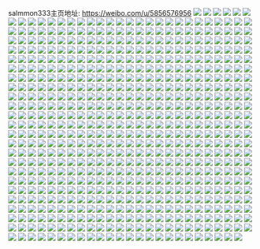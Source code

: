 salmmon333主页地址: https://weibo.com/u/5856576956 
![](https://wx4.sinaimg.cn/mw2000/006olBcEgy1h95szepqs7j330228z7wj.jpg) 
![](https://wx4.sinaimg.cn/mw2000/006olBcEgy1h8xzdel8lmj30wi1yc1kx.jpg) 
![](https://wx4.sinaimg.cn/mw2000/006olBcEgy1h8xzdbk8odj30wi1yce3k.jpg) 
![](https://wx4.sinaimg.cn/mw2000/006olBcEgy1h8izd02dunj32c03401ky.jpg) 
![](https://wx4.sinaimg.cn/mw2000/006olBcEgy1h7pzwzbqftj30wi0zcwhk.jpg) 
![](https://wx4.sinaimg.cn/mw2000/006olBcEgy1h7lgehd04aj30ik0ik42m.jpg) 
![](https://wx4.sinaimg.cn/mw2000/006olBcEgy1h7fo6inr4xj32c0340x6p.jpg) 
![](https://wx4.sinaimg.cn/mw2000/006olBcEgy1h77h0s0xz3j336c36cqv8.jpg) 
![](https://wx4.sinaimg.cn/mw2000/006olBcEgy1h6y9ctfwjjj30u0140gr0.jpg) 
![](https://wx4.sinaimg.cn/mw2000/006olBcEgy1h6y9eo8fqbj31400u07f5.jpg) 
![](https://wx4.sinaimg.cn/mw2000/006olBcEgy1h6rf86yrfmj311j0u049l.jpg) 
![](https://wx4.sinaimg.cn/mw2000/006olBcEgy1h6ptabzawfj30wi0tadge.jpg) 
![](https://wx4.sinaimg.cn/mw2000/006olBcEgy1h6p0e1zpgvj33402c07er.jpg) 
![](https://wx4.sinaimg.cn/mw2000/006olBcEgy1h6p0ecps73j33402c0kjn.jpg) 
![](https://wx4.sinaimg.cn/mw2000/006olBcEgy1h6p0enu70tj33402c01kz.jpg) 
![](https://wx4.sinaimg.cn/mw2000/006olBcEgy1h6p0e77o1kj33402c07wj.jpg) 
![](https://wx4.sinaimg.cn/mw2000/006olBcEgy1h6p0ehif3lj32841s4ajv.jpg) 
![](https://wx4.sinaimg.cn/mw2000/006olBcEgy1h61y86n29xj32c0340wr1.jpg) 
![](https://wx4.sinaimg.cn/mw2000/006olBcEgy1h536hege33j33402bv7wj.jpg) 
![](https://wx4.sinaimg.cn/mw2000/006olBcEgy1h536hhu8alj32c01r0hdu.jpg) 
![](https://wx4.sinaimg.cn/mw2000/006olBcEgy1h536gk31bzj33402c0qv6.jpg) 
![](https://wx4.sinaimg.cn/mw2000/006olBcEgy1h536gr6lt3j33402c07wj.jpg) 
![](https://wx4.sinaimg.cn/mw2000/006olBcEgy1h536guhae6j32c01r0hdt.jpg) 
![](https://wx4.sinaimg.cn/mw2000/006olBcEgy1h536gwrvfvj31mi17wkjl.jpg) 
![](https://wx4.sinaimg.cn/mw2000/006olBcEgy1h536h0wd8fj33402c0u0y.jpg) 
![](https://wx4.sinaimg.cn/mw2000/006olBcEgy1h536gmohs8j32c01r04qq.jpg) 
![](https://wx4.sinaimg.cn/mw2000/006olBcEgy1h536h9d52ej33402c0u0y.jpg) 
![](https://wx4.sinaimg.cn/mw2000/006olBcEgy1h50vx5bg83j306u062757.jpg) 
![](https://wx4.sinaimg.cn/mw2000/006olBcEgy1h50vx8b7erj30wi0zjdl8.jpg) 
![](https://wx4.sinaimg.cn/mw2000/006olBcEgy1h4p9qehzz8j323x1ky1kx.jpg) 
![](https://wx4.sinaimg.cn/mw2000/006olBcEgy1h4p9qvbb3fj32ui24ve82.jpg) 
![](https://wx4.sinaimg.cn/mw2000/006olBcEgy1h4p9qo185qj33402c0u0x.jpg) 
![](https://wx4.sinaimg.cn/mw2000/006olBcEgy1h4p9qkmc1bj30wi0ode28.jpg) 
![](https://wx4.sinaimg.cn/mw2000/006olBcEgy1h4p9qrrittj33402c01kz.jpg) 
![](https://wx4.sinaimg.cn/mw2000/006olBcEgy1h4p9qj4r8qj33402c07wj.jpg) 
![](https://wx4.sinaimg.cn/mw2000/006olBcEgy1h4p9q8tgtxj32p020rb2a.jpg) 
![](https://wx4.sinaimg.cn/mw2000/006olBcEgy1h4p9qcdh1mj32c01r0b2a.jpg) 
![](https://wx4.sinaimg.cn/mw2000/006olBcEgy1h4dlj1bsdej33402c0x6r.jpg) 
![](https://wx4.sinaimg.cn/mw2000/006olBcEgy1h4dlj3kot1j31yj1gwkjl.jpg) 
![](https://wx4.sinaimg.cn/mw2000/006olBcEgy1h4dlj5i5x2j33402c04qr.jpg) 
![](https://wx4.sinaimg.cn/mw2000/006olBcEgy1h4dljah4moj33402c07wj.jpg) 
![](https://wx4.sinaimg.cn/mw2000/006olBcEgy1h4dll0w4t4j33402c0kjp.jpg) 
![](https://wx4.sinaimg.cn/mw2000/006olBcEgy1h3y4kr6yuaj31900u0gxm.jpg) 
![](https://wx4.sinaimg.cn/mw2000/006olBcEgy1h3r5jf93u4j30ox0vvtaa.jpg) 
![](https://wx4.sinaimg.cn/mw2000/006olBcEgy1h37u0f4cxfj318z0u0wnd.jpg) 
![](https://wx4.sinaimg.cn/mw2000/006olBcEgy1h2xf8b2d46j334026lqv6.jpg) 
![](https://wx4.sinaimg.cn/mw2000/006olBcEgy1h2xf88qm69j32tp1vse82.jpg) 
![](https://wx4.sinaimg.cn/mw2000/006olBcEgy1h2xf8dmqbij321z1db1kx.jpg) 
![](https://wx4.sinaimg.cn/mw2000/006olBcEgy1h2x41rmiinj317e0u0q97.jpg) 
![](https://wx4.sinaimg.cn/mw2000/006olBcEgy1h2x41ukbyyj316s0u044h.jpg) 
![](https://wx4.sinaimg.cn/mw2000/006olBcEgy1h2x41t6u89j316q0u0agm.jpg) 
![](https://wx4.sinaimg.cn/mw2000/006olBcEgy1h2p2wi5m9oj30wi1egqja.jpg) 
![](https://wx4.sinaimg.cn/mw2000/006olBcEgy1h26h8ta866j30wi1y81jx.jpg) 
![](https://wx4.sinaimg.cn/mw2000/006olBcEgy1h1pr1vsme4j31400u07bo.jpg) 
![](https://wx4.sinaimg.cn/mw2000/006olBcEgy1h1pjfmglv6j30uq0u0gp0.jpg) 
![](https://wx4.sinaimg.cn/mw2000/006olBcEgy1h1jmtc640kj328q1sl4qq.jpg) 
![](https://wx4.sinaimg.cn/mw2000/006olBcEgy1h1jmtgm1x3j33402c07wj.jpg) 
![](https://wx4.sinaimg.cn/mw2000/006olBcEgy1h1jmtiv8n0j33402c01kz.jpg) 
![](https://wx4.sinaimg.cn/mw2000/006olBcEgy1h1jmtdn2f7j33402c0kjn.jpg) 
![](https://wx4.sinaimg.cn/mw2000/006olBcEgy1h1jmtevo6mj32y62997wj.jpg) 
![](https://wx4.sinaimg.cn/mw2000/006olBcEgy1h1jmtawugnj33402c04qs.jpg) 
![](https://wx4.sinaimg.cn/mw2000/006olBcEgy1h19lt4j1eqj33402c0x6q.jpg) 
![](https://wx4.sinaimg.cn/mw2000/006olBcEgy1h19ltcx5k1j32yp281hdv.jpg) 
![](https://wx4.sinaimg.cn/mw2000/006olBcEgy1h19lt5jmijj33402c0npe.jpg) 
![](https://wx4.sinaimg.cn/mw2000/006olBcEgy1h19lt3ldbkj33402c0kjm.jpg) 
![](https://wx4.sinaimg.cn/mw2000/006olBcEgy1h19lt77k37j33402c04qq.jpg) 
![](https://wx4.sinaimg.cn/mw2000/006olBcEgy1h19ltgneh4j33402c0hdv.jpg) 
![](https://wx4.sinaimg.cn/mw2000/006olBcEgy1h19lt8r4c0j3340340x6r.jpg) 
![](https://wx4.sinaimg.cn/mw2000/006olBcEgy1h19ltbgk5ej33402c0qv6.jpg) 
![](https://wx4.sinaimg.cn/mw2000/006olBcEgy1h19ltab2hij32c01r04qq.jpg) 
![](https://wx4.sinaimg.cn/mw2000/006olBcEgy1gzd2y39s1tj31400u0n78.jpg) 
![](https://wx4.sinaimg.cn/mw2000/006olBcEly1gz2hpb5zz3j30wi0pcaec.jpg) 
![](https://wx4.sinaimg.cn/mw2000/006olBcEly1gyx4py23afj30wi0w644y.jpg) 
![](https://wx4.sinaimg.cn/mw2000/006olBcEgy1gy6j48f0gyj31pd1d47wh.jpg) 
![](https://wx4.sinaimg.cn/mw2000/006olBcEgy1gy6j42a7z0j322o22o4qp.jpg) 
![](https://wx4.sinaimg.cn/mw2000/006olBcEgy1gy6j40ijx5j328m1si4qp.jpg) 
![](https://wx4.sinaimg.cn/mw2000/006olBcEgy1gy6j44upk9j322f1njkji.jpg) 
![](https://wx4.sinaimg.cn/mw2000/006olBcEgy1gy6j1qm7scj35yu3zb1l2.jpg) 
![](https://wx4.sinaimg.cn/mw2000/006olBcEgy1gy6j43gbstj334020p4qp.jpg) 
![](https://wx4.sinaimg.cn/mw2000/006olBcEgy1gy6j6waptgj322f2l1u0x.jpg) 
![](https://wx4.sinaimg.cn/mw2000/006olBcEgy1gy6j479u86j343c64wu10.jpg) 
![](https://wx4.sinaimg.cn/mw2000/006olBcEgy1gy6j1n53b7j343c64wqv8.jpg) 
![](https://wx4.sinaimg.cn/mw2000/006olBcEgy1gxzp6iyj2lj31k1141wus.jpg) 
![](https://wx4.sinaimg.cn/mw2000/006olBcEgy1gxxgmjgovqg30j60j6x6w.jpg) 
![](https://wx4.sinaimg.cn/mw2000/006olBcEgy1gx27bv7s2yj33402c0e82.jpg) 
![](https://wx4.sinaimg.cn/mw2000/006olBcEgy1gx27bzmc1kj32by1qy4qp.jpg) 
![](https://wx4.sinaimg.cn/mw2000/006olBcEgy1gx27bsytz1j33402c0x6q.jpg) 
![](https://wx4.sinaimg.cn/mw2000/006olBcEgy1gx27bxicu2j33402c0npd.jpg) 
![](https://wx4.sinaimg.cn/mw2000/006olBcEgy1gwuub7mzr5j32gb1xi4qp.jpg) 
![](https://wx4.sinaimg.cn/mw2000/006olBcEly1gwt10gbgxlj32c0340u0y.jpg) 
![](https://wx4.sinaimg.cn/mw2000/006olBcEly1gwt13j35wdj31ga1ga4qp.jpg) 
![](https://wx4.sinaimg.cn/mw2000/006olBcEly1gwt1199jbnj32c0340npf.jpg) 
![](https://wx4.sinaimg.cn/mw2000/006olBcEly1gwt10jwbsrj33402c0e84.jpg) 
![](https://wx4.sinaimg.cn/mw2000/006olBcEly1gwt10i1xk4j33402c0qv7.jpg) 
![](https://wx4.sinaimg.cn/mw2000/006olBcEly1gwt11nr30nj33402c0kjm.jpg) 
![](https://wx4.sinaimg.cn/mw2000/006olBcEly1gwkjln42d3j32by1qyu0x.jpg) 
![](https://wx4.sinaimg.cn/mw2000/006olBcEly1gwkjm35fzxg306o06onet.jpg) 
![](https://wx4.sinaimg.cn/mw2000/006olBcEly1gwkjlt6t8cj32by1qyx6p.jpg) 
![](https://wx4.sinaimg.cn/mw2000/006olBcEly1gwkjlvb4wyj32by1qyb29.jpg) 
![](https://wx4.sinaimg.cn/mw2000/006olBcEly1gwkjlpjskaj32by1qynpd.jpg) 
![](https://wx4.sinaimg.cn/mw2000/006olBcEly1gwkjlzmgjdj33402c04qq.jpg) 
![](https://wx4.sinaimg.cn/mw2000/006olBcEly1gwfjrsq4mdj31vd2odqv5.jpg) 
![](https://wx4.sinaimg.cn/mw2000/006olBcEly1gwe0pg810wj313u0tuwy4.jpg) 
![](https://wx4.sinaimg.cn/mw2000/006olBcEly1gwe0wya08hj313u0tu7px.jpg) 
![](https://wx4.sinaimg.cn/mw2000/006olBcEly1gwe0wudcjej313u0tu7f6.jpg) 
![](https://wx4.sinaimg.cn/mw2000/006olBcEly1gwe11l34fbj313s0tukcy.jpg) 
![](https://wx4.sinaimg.cn/mw2000/006olBcEly1gwe11m8emnj30tu0tu13x.jpg) 
![](https://wx4.sinaimg.cn/mw2000/006olBcEly1gwe10pf502j31400u07be.jpg) 
![](https://wx4.sinaimg.cn/mw2000/006olBcEly1gwe12wldh3j313u0tuan9.jpg) 
![](https://wx4.sinaimg.cn/mw2000/006olBcEly1gwcp3exkpaj32c0340npd.jpg) 
![](https://wx4.sinaimg.cn/mw2000/006olBcEly1gw993xul20j33402c0u0x.jpg) 
![](https://wx4.sinaimg.cn/mw2000/006olBcEly1gw7q9lcudwj32c0340x6q.jpg) 
![](https://wx4.sinaimg.cn/mw2000/006olBcEly1gvzn60ewyyj33402c04qq.jpg) 
![](https://wx4.sinaimg.cn/mw2000/006olBcEly1gvzn62lktjj33402c0x6q.jpg) 
![](https://wx4.sinaimg.cn/mw2000/006olBcEly1gvxt8gho05j33402c0u0x.jpg) 
![](https://wx4.sinaimg.cn/mw2000/006olBcEly1gvxt8jk76bj33402c0u0y.jpg) 
![](https://wx4.sinaimg.cn/mw2000/006olBcEly1gvxt8lwn5mj32c03407wh.jpg) 
![](https://wx4.sinaimg.cn/mw2000/006olBcEly1gvxt9jwrryj33402c0npe.jpg) 
![](https://wx4.sinaimg.cn/mw2000/006olBcEly1gvxt8effs8j33402c01ky.jpg) 
![](https://wx4.sinaimg.cn/mw2000/006olBcEly1gvxt9h46v9j33402c0e83.jpg) 
![](https://wx4.sinaimg.cn/mw2000/006olBcEly1gvwlg2d754j33402c0x6q.jpg) 
![](https://wx4.sinaimg.cn/mw2000/006olBcEly1gvwljc82f9j33402c0qv6.jpg) 
![](https://wx4.sinaimg.cn/mw2000/006olBcEly1gvwlkrjgvej32mf24kb2a.jpg) 
![](https://wx4.sinaimg.cn/mw2000/006olBcEly1gvwljpvl75j33402c0u0z.jpg) 
![](https://wx4.sinaimg.cn/mw2000/006olBcEly1gvsldnvr6sj33402c0qv6.jpg) 
![](https://wx4.sinaimg.cn/mw2000/006olBcEly1gvpjwzevktj63402c0u0y02.jpg) 
![](https://wx4.sinaimg.cn/mw2000/006olBcEly1gvpjvzmporj63402c0x6p02.jpg) 
![](https://wx4.sinaimg.cn/mw2000/006olBcEly1gvpjww99krj63402c01ky02.jpg) 
![](https://wx4.sinaimg.cn/mw2000/006olBcEly1gvpjw3alvoj63402c04qr02.jpg) 
![](https://wx4.sinaimg.cn/mw2000/006olBcEly1gvpjw6fd9zj623m1kp4qp02.jpg) 
![](https://wx4.sinaimg.cn/mw2000/006olBcEly1gvpjw4vstzj62c02v34qp02.jpg) 
![](https://wx4.sinaimg.cn/mw2000/006olBcEgy1gvnq12xtq5j61xz1ghb0o02.jpg) 
![](https://wx4.sinaimg.cn/mw2000/006olBcEgy1gvahzsszygj63402c0qv602.jpg) 
![](https://wx4.sinaimg.cn/mw2000/006olBcEgy1gvahzqm8f6j63402c0qv602.jpg) 
![](https://wx4.sinaimg.cn/mw2000/006olBcEgy1gv5uibge6oj63402c0kjl02.jpg) 
![](https://wx4.sinaimg.cn/mw2000/006olBcEgy1gv5uiafyyej61rd1bjwry02.jpg) 
![](https://wx4.sinaimg.cn/mw2000/006olBcEgy1gv5ukiz1wij62c02c0npd02.jpg) 
![](https://wx4.sinaimg.cn/mw2000/006olBcEgy1gv5uicmpjtj62by1qy7wh02.jpg) 
![](https://wx4.sinaimg.cn/mw2000/006olBcEgy1gv59bzcej1j63402c0hdu02.jpg) 
![](https://wx4.sinaimg.cn/mw2000/006olBcEgy1gv59c12fj7j63402c0kjl02.jpg) 
![](https://wx4.sinaimg.cn/mw2000/006olBcEgy1gv59c2sxm2j63402c0b2a02.jpg) 
![](https://wx4.sinaimg.cn/mw2000/006olBcEgy1gv59bxjnyoj63402c01kz02.jpg) 
![](https://wx4.sinaimg.cn/mw2000/006olBcEgy1gv4a59ixvmj62bu1qvhdt02.jpg) 
![](https://wx4.sinaimg.cn/mw2000/006olBcEgy1gv4a5apwi1j62c02c0e3002.jpg) 
![](https://wx4.sinaimg.cn/mw2000/006olBcEgy1gv4a585tdsj63402c0qv502.jpg) 
![](https://wx4.sinaimg.cn/mw2000/006olBcEgy1gv3bw3ov9fj627c1niu0y02.jpg) 
![](https://wx4.sinaimg.cn/mw2000/006olBcEgy1gv3bwakrf5j62by1qyqv702.jpg) 
![](https://wx4.sinaimg.cn/mw2000/006olBcEgy1gv08n1sph9j629c1p0hdt02.jpg) 
![](https://wx4.sinaimg.cn/mw2000/006olBcEgy1gun0c7zp9yj61l327yqv602.jpg) 
![](https://wx4.sinaimg.cn/mw2000/006olBcEgy1gun0ckkj5ej62c02c0e8302.jpg) 
![](https://wx4.sinaimg.cn/mw2000/006olBcEgy1gun0cspxsfj62302x0hdt02.jpg) 
![](https://wx4.sinaimg.cn/mw2000/006olBcEgy1gun0hennmoj61xf1cku0x02.jpg) 
![](https://wx4.sinaimg.cn/mw2000/006olBcEgy1gum40ahzgaj63402c0qv602.jpg) 
![](https://wx4.sinaimg.cn/mw2000/006olBcEgy1guk4kvssv9j62c02c0e8102.jpg) 
![](https://wx4.sinaimg.cn/mw2000/006olBcEgy1guc0kfwno4j63402c01l002.jpg) 
![](https://wx4.sinaimg.cn/mw2000/006olBcEgy1guc0ki7sb0j63402c0qv602.jpg) 
![](https://wx4.sinaimg.cn/mw2000/006olBcEgy1gu5mh5w0p7j33402c0u0y.jpg) 
![](https://wx4.sinaimg.cn/mw2000/006olBcEgy1gu4t0hyoduj32by1qy1ky.jpg) 
![](https://wx4.sinaimg.cn/mw2000/006olBcEgy1gu4t0qswfsj32by1qy7wh.jpg) 
![](https://wx4.sinaimg.cn/mw2000/006olBcEgy1gu4t0s104oj319b0xzdmk.jpg) 
![](https://wx4.sinaimg.cn/mw2000/006olBcEgy1gtxu5ocoqsj33402c0b2b.jpg) 
![](https://wx4.sinaimg.cn/mw2000/006olBcEly1gtjlj89088j32c02c0e81.jpg) 
![](https://wx4.sinaimg.cn/mw2000/006olBcEly1gtjljftv1ij32c02c0npe.jpg) 
![](https://wx4.sinaimg.cn/mw2000/006olBcEly1gtjljbnpq8j32by2by4qr.jpg) 
![](https://wx4.sinaimg.cn/mw2000/006olBcEly1gt7fnqgq9mj31e31e34hv.jpg) 
![](https://wx4.sinaimg.cn/mw2000/006olBcEly1gt4silz1alj31rw1bxkjl.jpg) 
![](https://wx4.sinaimg.cn/mw2000/006olBcEly1gt4sihj1c8j33402c0u0y.jpg) 
![](https://wx4.sinaimg.cn/mw2000/006olBcEly1gt4sijxcj8j33402c0hdu.jpg) 
![](https://wx4.sinaimg.cn/mw2000/006olBcEly1gt4sir3t9oj33402c07wl.jpg) 
![](https://wx4.sinaimg.cn/mw2000/006olBcEly1gt4sj34ptxj33402c0e84.jpg) 
![](https://wx4.sinaimg.cn/mw2000/006olBcEly1gt4sixotiyj33402c0u10.jpg) 
![](https://wx4.sinaimg.cn/mw2000/006olBcEly1gt4sjfbjwbj33402c0npg.jpg) 
![](https://wx4.sinaimg.cn/mw2000/006olBcEly1gt4sji93krj33402c0qv6.jpg) 
![](https://wx4.sinaimg.cn/mw2000/006olBcEly1gsth9aki0wj32sw23ou0x.jpg) 
![](https://wx4.sinaimg.cn/mw2000/006olBcEgy1gsd13ot956j33402c0qv7.jpg) 
![](https://wx4.sinaimg.cn/mw2000/006olBcEgy1gsd13cqem9j33402c0npf.jpg) 
![](https://wx4.sinaimg.cn/mw2000/006olBcEgy1gsd138ayi7j33402c0qv7.jpg) 
![](https://wx4.sinaimg.cn/mw2000/006olBcEgy1gsd12l04dkj33402c0qv6.jpg) 
![](https://wx4.sinaimg.cn/mw2000/006olBcEgy1gsd13fvebpj33402c0b29.jpg) 
![](https://wx4.sinaimg.cn/mw2000/006olBcEgy1gsd12ybejmj63402c0e8302.jpg) 
![](https://wx4.sinaimg.cn/mw2000/006olBcEgy1gsd127n8r1j33402ed1l1.jpg) 
![](https://wx4.sinaimg.cn/mw2000/006olBcEgy1gsd13jz3r6j33402c0b2a.jpg) 
![](https://wx4.sinaimg.cn/mw2000/006olBcEgy1gsd12d2hmtj328q1ojx6p.jpg) 
![](https://wx4.sinaimg.cn/mw2000/006olBcEly1gs2wpnf32vj33402c0x6p.jpg) 
![](https://wx4.sinaimg.cn/mw2000/006olBcEly1grvxs3mzuaj32c02c0b2a.jpg) 
![](https://wx4.sinaimg.cn/mw2000/006olBcEly1grvxs23y35j33402c0n66.jpg) 
![](https://wx4.sinaimg.cn/mw2000/006olBcEly1grvxs4w9q3j33402c01kz.jpg) 
![](https://wx4.sinaimg.cn/mw2000/006olBcEly1grvxs8x68fj33402c0e0d.jpg) 
![](https://wx4.sinaimg.cn/mw2000/006olBcEly1grvxs0gtg9j33402c0kjl.jpg) 
![](https://wx4.sinaimg.cn/mw2000/006olBcEly1grvxs7lakoj32p420t7wh.jpg) 
![](https://wx4.sinaimg.cn/mw2000/006olBcEly1grqqvis0ihj32c02c01kx.jpg) 
![](https://wx4.sinaimg.cn/mw2000/006olBcEly1grqqvk9ym0j32c02c00xz.jpg) 
![](https://wx4.sinaimg.cn/mw2000/006olBcEly1grp5ki7u17j31xi1xidye.jpg) 
![](https://wx4.sinaimg.cn/mw2000/006olBcEly1grp5ldt8xuj30wh0whwhx.jpg) 
![](https://wx4.sinaimg.cn/mw2000/006olBcEly1grnzpw02llj32c0340u0y.jpg) 
![](https://wx4.sinaimg.cn/mw2000/006olBcEly1grkzjuhqd7j33402c07ra.jpg) 
![](https://wx4.sinaimg.cn/mw2000/006olBcEly1grdka7la3nj33402c0x6p.jpg) 
![](https://wx4.sinaimg.cn/mw2000/006olBcEly1gr9y76o03oj33402c0e81.jpg) 
![](https://wx4.sinaimg.cn/mw2000/006olBcEly1gr9y78ajsxj31vp1er47y.jpg) 
![](https://wx4.sinaimg.cn/mw2000/006olBcEly1gr9y73l233j33402c07wi.jpg) 
![](https://wx4.sinaimg.cn/mw2000/006olBcEly1gr9yakv7y7j33402c07nn.jpg) 
![](https://wx4.sinaimg.cn/mw2000/006olBcEly1gr9ydv4v80j33402c07k2.jpg) 
![](https://wx4.sinaimg.cn/mw2000/006olBcEly1gr9y7g6wq9j33402c01kx.jpg) 
![](https://wx4.sinaimg.cn/mw2000/006olBcEly1gr9yf6brt8j32c01o0hdt.jpg) 
![](https://wx4.sinaimg.cn/mw2000/006olBcEly1gr9yf8rbntj32c61o4njx.jpg) 
![](https://wx4.sinaimg.cn/mw2000/006olBcEly1gr9yf3hzh2j33402c01kx.jpg) 
![](https://wx4.sinaimg.cn/mw2000/006olBcEly1gr6kv06lgej33402c0e81.jpg) 
![](https://wx4.sinaimg.cn/mw2000/006olBcEly1gr6kuovn9ij33402c0u0x.jpg) 
![](https://wx4.sinaimg.cn/mw2000/006olBcEly1gr6kuxr36mj33402c0b29.jpg) 
![](https://wx4.sinaimg.cn/mw2000/006olBcEly1gr6kv2hjmkj33402c0qv5.jpg) 
![](https://wx4.sinaimg.cn/mw2000/006olBcEly1gr6kuruvclj33402c0hdt.jpg) 
![](https://wx4.sinaimg.cn/mw2000/006olBcEly1gr6kxbwd99j33402c0b29.jpg) 
![](https://wx4.sinaimg.cn/mw2000/006olBcEly1gr2ltcebb2j32c0340x6p.jpg) 
![](https://wx4.sinaimg.cn/mw2000/006olBcEly1gr2lterxc1j32c0340hdt.jpg) 
![](https://wx4.sinaimg.cn/mw2000/006olBcEly1gqyhf9ws52j33402c0e83.jpg) 
![](https://wx4.sinaimg.cn/mw2000/006olBcEly1gqyhfj8eg2j33402c0e81.jpg) 
![](https://wx4.sinaimg.cn/mw2000/006olBcEly1gqyhf4uheyj33402c0e82.jpg) 
![](https://wx4.sinaimg.cn/mw2000/006olBcEly1gqyhez908wj33402c0hdt.jpg) 
![](https://wx4.sinaimg.cn/mw2000/006olBcEly1gqyhf1ag4uj33402c0u0y.jpg) 
![](https://wx4.sinaimg.cn/mw2000/006olBcEly1gqyhfctizdj33402c01kx.jpg) 
![](https://wx4.sinaimg.cn/mw2000/006olBcEly1gqyhferxraj33402c04qq.jpg) 
![](https://wx4.sinaimg.cn/mw2000/006olBcEly1gqyhgtvnv6j33402c0kjl.jpg) 
![](https://wx4.sinaimg.cn/mw2000/006olBcEly1gqyhinj8c2j33402c0kjl.jpg) 
![](https://wx4.sinaimg.cn/mw2000/006olBcEly1gqvqqi7mfhj33402c0e81.jpg) 
![](https://wx4.sinaimg.cn/mw2000/006olBcEly1gqqfqty6z3j31zw1zwtqv.jpg) 
![](https://wx4.sinaimg.cn/mw2000/006olBcEgy1gqpe33iku2j30u0190qu4.jpg) 
![](https://wx4.sinaimg.cn/mw2000/006olBcEgy1gqpe0jihvvj32tc480x6v.jpg) 
![](https://wx4.sinaimg.cn/mw2000/006olBcEgy1gqondszwssj33402d0b2a.jpg) 
![](https://wx4.sinaimg.cn/mw2000/006olBcEgy1gqongx8mttj33402c04qq.jpg) 
![](https://wx4.sinaimg.cn/mw2000/006olBcEgy1gqonk9265wj32y927o4hx.jpg) 
![](https://wx4.sinaimg.cn/mw2000/006olBcEgy1gqonn5v5v6j33402c0kjm.jpg) 
![](https://wx4.sinaimg.cn/mw2000/006olBcEgy1gqondlftncj31gn143e6z.jpg) 
![](https://wx4.sinaimg.cn/mw2000/006olBcEgy1gqonvs4oxnj32c02c0dqc.jpg) 
![](https://wx4.sinaimg.cn/mw2000/006olBcEgy1gqone2ftw6j32832ys4qp.jpg) 
![](https://wx4.sinaimg.cn/mw2000/006olBcEgy1gqongrxdtyj33402c04qq.jpg) 
![](https://wx4.sinaimg.cn/mw2000/006olBcEgy1gqonxz025bj33402c0x6p.jpg) 
![](https://wx4.sinaimg.cn/mw2000/006olBcEgy1gqn44r0kpuj32c035skjo.jpg) 
![](https://wx4.sinaimg.cn/mw2000/006olBcEgy1gqn454iofpj33402c04qp.jpg) 
![](https://wx4.sinaimg.cn/mw2000/006olBcEgy1gqn45ldecpj33402c0u0y.jpg) 
![](https://wx4.sinaimg.cn/mw2000/006olBcEgy1gqn45qaq6nj33402c07wh.jpg) 
![](https://wx4.sinaimg.cn/mw2000/006olBcEgy1gqn44w0qktj31sh2dy1dl.jpg) 
![](https://wx4.sinaimg.cn/mw2000/006olBcEgy1gqn44tecs4j326j26j4qa.jpg) 
![](https://wx4.sinaimg.cn/mw2000/006olBcEgy1gqn44bz2yvj32c0340npe.jpg) 
![](https://wx4.sinaimg.cn/mw2000/006olBcEgy1gqn45u4owuj33402c0kjl.jpg) 
![](https://wx4.sinaimg.cn/mw2000/006olBcEgy1gqn4971mhlj33402c01kz.jpg) 
![](https://wx4.sinaimg.cn/mw2000/006olBcEgy1gqlvfao4g0j325z2vze5u.jpg) 
![](https://wx4.sinaimg.cn/mw2000/006olBcEgy1gqlvmmo0pdj31or292e5y.jpg) 
![](https://wx4.sinaimg.cn/mw2000/006olBcEgy1gqlveyy8tdj322f2r9u0y.jpg) 
![](https://wx4.sinaimg.cn/mw2000/006olBcEgy1gqlvmo0fk3j31hv23f7fx.jpg) 
![](https://wx4.sinaimg.cn/mw2000/006olBcEgy1gqlvf90jw8j32c034ghdz.jpg) 
![](https://wx4.sinaimg.cn/mw2000/006olBcEgy1gqlvocu5xxj31o02c0q80.jpg) 
![](https://wx4.sinaimg.cn/mw2000/006olBcEgy1gqlvmh6sopj31pg29xb29.jpg) 
![](https://wx4.sinaimg.cn/mw2000/006olBcEgy1gqlvmku2mrj32c0340hdu.jpg) 
![](https://wx4.sinaimg.cn/mw2000/006olBcEgy1gqlvf1uh0mj312e1hj4oi.jpg) 
![](https://wx4.sinaimg.cn/mw2000/006olBcEly1gqk5rtjd0qj33402c0x6p.jpg) 
![](https://wx4.sinaimg.cn/mw2000/006olBcEly1gqk5rx8q77j32by1qz7wh.jpg) 
![](https://wx4.sinaimg.cn/mw2000/006olBcEly1gqhnbafrv3j33402c07wh.jpg) 
![](https://wx4.sinaimg.cn/mw2000/006olBcEly1gqhnbcfue8j33402c0kjl.jpg) 
![](https://wx4.sinaimg.cn/mw2000/006olBcEly1gqfw50athyj32vl25p1kx.jpg) 
![](https://wx4.sinaimg.cn/mw2000/006olBcEly1gqfw4vuy4wj32c034049o.jpg) 
![](https://wx4.sinaimg.cn/mw2000/006olBcEly1gqfw53h5coj33402c0kjm.jpg) 
![](https://wx4.sinaimg.cn/mw2000/006olBcEly1gqfw4y8zo5j33402c0b29.jpg) 
![](https://wx4.sinaimg.cn/mw2000/006olBcEly1gqfw55vsnhj33402c0kjl.jpg) 
![](https://wx4.sinaimg.cn/mw2000/006olBcEly1gqd7wd92p0j33402c01kz.jpg) 
![](https://wx4.sinaimg.cn/mw2000/006olBcEly1gqd7wg0qwcj32p320th58.jpg) 
![](https://wx4.sinaimg.cn/mw2000/006olBcEly1gqd7wht6ysj33402c07wh.jpg) 
![](https://wx4.sinaimg.cn/mw2000/006olBcEly1gqd7wjl5wuj33402c0qhi.jpg) 
![](https://wx4.sinaimg.cn/mw2000/006olBcEly1gqd7wn7xk2j33402c0kjn.jpg) 
![](https://wx4.sinaimg.cn/mw2000/006olBcEly1gqd7wpqfb0j32ck1rfgr4.jpg) 
![](https://wx4.sinaimg.cn/mw2000/006olBcEly1gq8jhyaz6fj30wi10qarf.jpg) 
![](https://wx4.sinaimg.cn/mw2000/006olBcEly1gq79h0296hj33402c0h3p.jpg) 
![](https://wx4.sinaimg.cn/mw2000/006olBcEly1gq79gyo1anj33402c0x5v.jpg) 
![](https://wx4.sinaimg.cn/mw2000/006olBcEly1gq6pf5ksa5j30wi0l0kb9.jpg) 
![](https://wx4.sinaimg.cn/mw2000/006olBcEly1gq6pf90wkrj30wi0r67wh.jpg) 
![](https://wx4.sinaimg.cn/mw2000/006olBcEly1gq6pf6vslqj30wi0mw4bs.jpg) 
![](https://wx4.sinaimg.cn/mw2000/006olBcEly1gq6pf66q63j30wi0rv1kx.jpg) 
![](https://wx4.sinaimg.cn/mw2000/006olBcEly1gq6pf6hkfyj30wi0k7k7c.jpg) 
![](https://wx4.sinaimg.cn/mw2000/006olBcEly1gq6pf8gumwj30wi0kyqkf.jpg) 
![](https://wx4.sinaimg.cn/mw2000/006olBcEly1gq6pf7lfsjj30wi0ovdxw.jpg) 
![](https://wx4.sinaimg.cn/mw2000/006olBcEly1gq6pf807ehj30t30j6dws.jpg) 
![](https://wx4.sinaimg.cn/mw2000/006olBcEly1gq6pf9ewa7j30wi0kedw5.jpg) 
![](https://wx4.sinaimg.cn/mw2000/006olBcEly1gq5fogtewbj33402c0b29.jpg) 
![](https://wx4.sinaimg.cn/mw2000/006olBcEly1gq5foizmpzj33402c0e82.jpg) 
![](https://wx4.sinaimg.cn/mw2000/006olBcEly1gq5fwagip8j33402c0npd.jpg) 
![](https://wx4.sinaimg.cn/mw2000/006olBcEly1gq5fopcg38j33402c0e81.jpg) 
![](https://wx4.sinaimg.cn/mw2000/006olBcEly1gq5foveabpj33402c0npe.jpg) 
![](https://wx4.sinaimg.cn/mw2000/006olBcEly1gq5g0k9fcyj33402c0e81.jpg) 
![](https://wx4.sinaimg.cn/mw2000/006olBcEly1gq2sxbz8lfj33402c0qv5.jpg) 
![](https://wx4.sinaimg.cn/mw2000/006olBcEly1gq1wtwzcexj33402c07wh.jpg) 
![](https://wx4.sinaimg.cn/mw2000/006olBcEly1gpzk0qi6ulj33402c01kz.jpg) 
![](https://wx4.sinaimg.cn/mw2000/006olBcEly1gpy0pwn39qj33402c0e81.jpg) 
![](https://wx4.sinaimg.cn/mw2000/006olBcEly1gpx41jxvowj32dh1sz1ky.jpg) 
![](https://wx4.sinaimg.cn/mw2000/006olBcEly1gpp9zs2je3j33402c0e81.jpg) 
![](https://wx4.sinaimg.cn/mw2000/006olBcEly1gpp9zyvpg2j33402c07wi.jpg) 
![](https://wx4.sinaimg.cn/mw2000/006olBcEly1gpp9zlmmq7j33402c0twi.jpg) 
![](https://wx4.sinaimg.cn/mw2000/006olBcEly1gpp9zn9pddj33402c0wtj.jpg) 
![](https://wx4.sinaimg.cn/mw2000/006olBcEly1gpnvvyl8mqj30ol0vfag6.jpg) 
![](https://wx4.sinaimg.cn/mw2000/006olBcEly1gpnvvys2l0j30wi0xg43z.jpg) 
![](https://wx4.sinaimg.cn/mw2000/006olBcEly1gpnvvy9nvrj30wi12mn83.jpg) 
![](https://wx4.sinaimg.cn/mw2000/006olBcEly1gpnvvzps9cj30wi18x4cc.jpg) 
![](https://wx4.sinaimg.cn/mw2000/006olBcEly1gpji2smnhuj33402c07wj.jpg) 
![](https://wx4.sinaimg.cn/mw2000/006olBcEly1gpji2pvjauj33402c0b29.jpg) 
![](https://wx4.sinaimg.cn/mw2000/006olBcEly1gpji2ttfmoj33402c04qp.jpg) 
![](https://wx4.sinaimg.cn/mw2000/006olBcEly1gpji3uqd39j33402c0npd.jpg) 
![](https://wx4.sinaimg.cn/mw2000/006olBcEly1gpji3sdxnrj33402c0u0x.jpg) 
![](https://wx4.sinaimg.cn/mw2000/006olBcEly1gpji2vi9hcj33402c0e81.jpg) 
![](https://wx4.sinaimg.cn/mw2000/006olBcEly1gpfhysecraj33402c01kx.jpg) 
![](https://wx4.sinaimg.cn/mw2000/006olBcEly1gpdf77tndij30rs2bc4qp.jpg) 
![](https://wx4.sinaimg.cn/mw2000/006olBcEly1gpdf78xzzlj30rs2bcayg.jpg) 
![](https://wx4.sinaimg.cn/mw2000/006olBcEly1gpdf7asd5jj30rs2bc4qp.jpg) 
![](https://wx4.sinaimg.cn/mw2000/006olBcEly1gp97uuxpvdj31o01o0u0x.jpg) 
![](https://wx4.sinaimg.cn/mw2000/006olBcEly1gp97urlzj1j32c02c0hdu.jpg) 
![](https://wx4.sinaimg.cn/mw2000/006olBcEly1gp97utg0toj31o01o0x6p.jpg) 
![](https://wx4.sinaimg.cn/mw2000/006olBcEly1gp97zac401j33402c0u0z.jpg) 
![](https://wx4.sinaimg.cn/mw2000/006olBcEly1gp97zcgytcj33402c0qv7.jpg) 
![](https://wx4.sinaimg.cn/mw2000/006olBcEly1gp9868cu9dj33402c0qv7.jpg) 
![](https://wx4.sinaimg.cn/mw2000/006olBcEly1gp8me7208gj33402c0kjl.jpg) 
![](https://wx4.sinaimg.cn/mw2000/006olBcEly1gp8mbdy4xfj33402c01ky.jpg) 
![](https://wx4.sinaimg.cn/mw2000/006olBcEly1gp84o70jnvj326c2whnpd.jpg) 
![](https://wx4.sinaimg.cn/mw2000/006olBcEly1gp84r744x7j32c0340ngh.jpg) 
![](https://wx4.sinaimg.cn/mw2000/006olBcEly1gp84o1c48sj33402c0qpq.jpg) 
![](https://wx4.sinaimg.cn/mw2000/006olBcEly1gp84o9fph9j33402c0h4w.jpg) 
![](https://wx4.sinaimg.cn/mw2000/006olBcEly1gp51hgwc72j33402c0hdt.jpg) 
![](https://wx4.sinaimg.cn/mw2000/006olBcEly1gp4gn5n7i1j33402c0b29.jpg) 
![](https://wx4.sinaimg.cn/mw2000/006olBcEly1gp4gna8chnj33402c04qq.jpg) 
![](https://wx4.sinaimg.cn/mw2000/006olBcEly1gp4gncgni4j33402c04qq.jpg) 
![](https://wx4.sinaimg.cn/mw2000/006olBcEly1gp4gnenaizj33402c0hdt.jpg) 
![](https://wx4.sinaimg.cn/mw2000/006olBcEly1gp3kx8b9g7j33402c0amw.jpg) 
![](https://wx4.sinaimg.cn/mw2000/006olBcEly1gp3kx4brx9j32c0340u0x.jpg) 
![](https://wx4.sinaimg.cn/mw2000/006olBcEly1gp3kxb1plgj31qj1aw0xn.jpg) 
![](https://wx4.sinaimg.cn/mw2000/006olBcEly1gp3l0y2ac5j30ri10omyo.jpg) 
![](https://wx4.sinaimg.cn/mw2000/006olBcEly1gp3kxa1u1aj325h1m4txv.jpg) 
![](https://wx4.sinaimg.cn/mw2000/006olBcEly1gp3kx7dhq6j32c03407wi.jpg) 
![](https://wx4.sinaimg.cn/mw2000/006olBcEly1gozpgl1o0ij33402c0kjl.jpg) 
![](https://wx4.sinaimg.cn/mw2000/006olBcEly1gozpghsjrrj32c02c0ths.jpg) 
![](https://wx4.sinaimg.cn/mw2000/006olBcEly1gozpgw0bw5j33402c0x5p.jpg) 
![](https://wx4.sinaimg.cn/mw2000/006olBcEly1gozpgj7gjij31u91u9wzl.jpg) 
![](https://wx4.sinaimg.cn/mw2000/006olBcEly1goxa2xw2hhj33402c0npf.jpg) 
![](https://wx4.sinaimg.cn/mw2000/006olBcEly1goxa2zqkmgj32gc1u97wi.jpg) 
![](https://wx4.sinaimg.cn/mw2000/006olBcEly1govv74hqkuj33402c0hdt.jpg) 
![](https://wx4.sinaimg.cn/mw2000/006olBcEly1govv77ehtrj33402c0hdt.jpg) 
![](https://wx4.sinaimg.cn/mw2000/006olBcEly1gouvjgi9khj33402c0npd.jpg) 
![](https://wx4.sinaimg.cn/mw2000/006olBcEly1gouvjn1560j33402c0e81.jpg) 
![](https://wx4.sinaimg.cn/mw2000/006olBcEly1gouvjjzreuj33402c01ky.jpg) 
![](https://wx4.sinaimg.cn/mw2000/006olBcEly1gotujf4470j33402c04qs.jpg) 
![](https://wx4.sinaimg.cn/mw2000/006olBcEly1gotujbz8hfj33402c0hdw.jpg) 
![](https://wx4.sinaimg.cn/mw2000/006olBcEly1gotujhsa39j32c02c0n77.jpg) 
![](https://wx4.sinaimg.cn/mw2000/006olBcEly1gotuja2czqj33402c07wh.jpg) 
![](https://wx4.sinaimg.cn/mw2000/006olBcEly1gorhpzh546j33402c07wj.jpg) 
![](https://wx4.sinaimg.cn/mw2000/006olBcEly1gorhq7notcj32c03404qr.jpg) 
![](https://wx4.sinaimg.cn/mw2000/006olBcEly1gorhqal527j33402c0b29.jpg) 
![](https://wx4.sinaimg.cn/mw2000/006olBcEly1gorhpye79nj31o02804qq.jpg) 
![](https://wx4.sinaimg.cn/mw2000/006olBcEly1gorhpvqztnj33402c04qr.jpg) 
![](https://wx4.sinaimg.cn/mw2000/006olBcEly1gorhq689oej32c01r0ahj.jpg) 
![](https://wx4.sinaimg.cn/mw2000/006olBcEly1gorhq3yax2j33402c0kjl.jpg) 
![](https://wx4.sinaimg.cn/mw2000/006olBcEly1gorhpt5bqwj33402c04qq.jpg) 
![](https://wx4.sinaimg.cn/mw2000/006olBcEly1gorhq2a22oj33402c0e81.jpg) 
![](https://wx4.sinaimg.cn/mw2000/006olBcEly1gopmuyg289j33402c07wi.jpg) 
![](https://wx4.sinaimg.cn/mw2000/006olBcEly1gopmv1c13fj33402c01ky.jpg) 
![](https://wx4.sinaimg.cn/mw2000/006olBcEly1gopmuvyay6j33402c04dz.jpg) 
![](https://wx4.sinaimg.cn/mw2000/006olBcEly1gopmv7nzexj33402c0x6p.jpg) 
![](https://wx4.sinaimg.cn/mw2000/006olBcEly1gopmv49nvjj33402c04qr.jpg) 
![](https://wx4.sinaimg.cn/mw2000/006olBcEly1gopmvcc6yxj311y0sgwt1.jpg) 
![](https://wx4.sinaimg.cn/mw2000/006olBcEly1gopmvcv17pj32442tihdt.jpg) 
![](https://wx4.sinaimg.cn/mw2000/006olBcEly1gopmviko5uj32c0340npe.jpg) 
![](https://wx4.sinaimg.cn/mw2000/006olBcEly1gopmx4shzzj32c02igkjl.jpg) 
![](https://wx4.sinaimg.cn/mw2000/006olBcEly1gooekomyasj32c02c0wkv.jpg) 
![](https://wx4.sinaimg.cn/mw2000/006olBcEly1gooekq78awj31r01r04m6.jpg) 
![](https://wx4.sinaimg.cn/mw2000/006olBcEly1gooel5e4ctj326i26idw3.jpg) 
![](https://wx4.sinaimg.cn/mw2000/006olBcEly1gooelzpzfij33402c0qv5.jpg) 
![](https://wx4.sinaimg.cn/mw2000/006olBcEly1gooelt4hbxj33402c0kjl.jpg) 
![](https://wx4.sinaimg.cn/mw2000/006olBcEly1gooelw4w3zj33402c0u0x.jpg) 
![](https://wx4.sinaimg.cn/mw2000/006olBcEly1gojfquxh6zj31400u0wnt.jpg) 
![](https://wx4.sinaimg.cn/mw2000/006olBcEly1gojftg4ql2j30nj0hnq6y.jpg) 
![](https://wx4.sinaimg.cn/mw2000/006olBcEly1gogyzjllrej33402c0e81.jpg) 
![](https://wx4.sinaimg.cn/mw2000/006olBcEly1goco1cnd0zj33402c07wh.jpg) 
![](https://wx4.sinaimg.cn/mw2000/006olBcEly1goco15w3jrj32lq1yaqv5.jpg) 
![](https://wx4.sinaimg.cn/mw2000/006olBcEly1goco188qsqj33402c04qq.jpg) 
![](https://wx4.sinaimg.cn/mw2000/006olBcEly1goco1aj8tmj33402c0kjl.jpg) 
![](https://wx4.sinaimg.cn/mw2000/006olBcEly1go9dyl1gqzj33402c0u0y.jpg) 
![](https://wx4.sinaimg.cn/mw2000/006olBcEly1go9dynr46qj33402c0u0y.jpg) 
![](https://wx4.sinaimg.cn/mw2000/006olBcEly1go7kp9ssz3j32qq20ogyw.jpg) 
![](https://wx4.sinaimg.cn/mw2000/006olBcEly1go6takqivej32yh27u79l.jpg) 
![](https://wx4.sinaimg.cn/mw2000/006olBcEly1go6tb4a5qtj33402c01ky.jpg) 
![](https://wx4.sinaimg.cn/mw2000/006olBcEly1go6taj2ajrj33402c01ky.jpg) 
![](https://wx4.sinaimg.cn/mw2000/006olBcEly1go6te3cxbwj33402c04qs.jpg) 
![](https://wx4.sinaimg.cn/mw2000/006olBcEly1go6tc7404oj32c02c0qv5.jpg) 
![](https://wx4.sinaimg.cn/mw2000/006olBcEly1go6teyb16yj33402c07wh.jpg) 
![](https://wx4.sinaimg.cn/mw2000/006olBcEly1go6te85klsj33402c0kjl.jpg) 
![](https://wx4.sinaimg.cn/mw2000/006olBcEly1go6te60ib6j33402c0npe.jpg) 
![](https://wx4.sinaimg.cn/mw2000/006olBcEly1go6te0odjqj33402c0npe.jpg) 
![](https://wx4.sinaimg.cn/mw2000/006olBcEly1go00tcqbr7j31400u015r.jpg) 
![](https://wx4.sinaimg.cn/mw2000/006olBcEly1go00td9fdsj31400u0tpk.jpg) 
![](https://wx4.sinaimg.cn/mw2000/006olBcEly1go00tdltauj31400u0am2.jpg) 
![](https://wx4.sinaimg.cn/mw2000/006olBcEly1go00te3zrdj31400u0tfd.jpg) 
![](https://wx4.sinaimg.cn/mw2000/006olBcEly1gnykyhq3llj33402c0kjl.jpg) 
![](https://wx4.sinaimg.cn/mw2000/006olBcEly1gnykwsnwtcj33402c0e85.jpg) 
![](https://wx4.sinaimg.cn/mw2000/006olBcEly1gnykykouc9j33402c0kjo.jpg) 
![](https://wx4.sinaimg.cn/mw2000/006olBcEly1gnykwu19i8j33402c04qq.jpg) 
![](https://wx4.sinaimg.cn/mw2000/006olBcEly1gnykwznperj33402c07wk.jpg) 
![](https://wx4.sinaimg.cn/mw2000/006olBcEly1gnykx5jq7ij33402c07wk.jpg) 
![](https://wx4.sinaimg.cn/mw2000/006olBcEly1gnu7ib2lhhj33402c0b2b.jpg) 
![](https://wx4.sinaimg.cn/mw2000/006olBcEly1gnu7i589pmj33402c01ky.jpg) 
![](https://wx4.sinaimg.cn/mw2000/006olBcEly1gnu7lrvwsyj33402c07wi.jpg) 
![](https://wx4.sinaimg.cn/mw2000/006olBcEly1gnu7il549mj33402c0kjl.jpg) 
![](https://wx4.sinaimg.cn/mw2000/006olBcEly1gnu7ypt7zwj33402c0asm.jpg) 
![](https://wx4.sinaimg.cn/mw2000/006olBcEly1gnu7ig7cc7j33402c07wh.jpg) 
![](https://wx4.sinaimg.cn/mw2000/006olBcEly1gnpnlz9oxbj33402c0b29.jpg) 
![](https://wx4.sinaimg.cn/mw2000/006olBcEly1gnpnm3deysj31o01o0npd.jpg) 
![](https://wx4.sinaimg.cn/mw2000/006olBcEly1gnpnm0zj94j33402c07d5.jpg) 
![](https://wx4.sinaimg.cn/mw2000/006olBcEly1gnoikcng7ij33402c01ky.jpg) 
![](https://wx4.sinaimg.cn/mw2000/006olBcEly1gnkhx4mo4jj33402c0hdt.jpg) 
![](https://wx4.sinaimg.cn/mw2000/006olBcEly1gnkhx68vidj30wi0hf77u.jpg) 
![](https://wx4.sinaimg.cn/mw2000/006olBcEly1gnjtna2va9j33402c07wh.jpg) 
![](https://wx4.sinaimg.cn/mw2000/006olBcEly1gnjtn9i43uj314r0ukdl7.jpg) 
![](https://wx4.sinaimg.cn/mw2000/006olBcEly1gnjtn7yiy1j33402c0hdt.jpg) 
![](https://wx4.sinaimg.cn/mw2000/006olBcEly1gnjpydoa7tj33402c0b29.jpg) 
![](https://wx4.sinaimg.cn/mw2000/006olBcEly1gnjpyf7gyfj33402c0e81.jpg) 
![](https://wx4.sinaimg.cn/mw2000/006olBcEly1gniqlqjamjj33402c04qp.jpg) 
![](https://wx4.sinaimg.cn/mw2000/006olBcEly1gniqltccfxj33402c0npe.jpg) 
![](https://wx4.sinaimg.cn/mw2000/006olBcEly1gniqlx03ndj31o020qx6p.jpg) 
![](https://wx4.sinaimg.cn/mw2000/006olBcEly1gniqlxhy3zj31cw1cwahl.jpg) 
![](https://wx4.sinaimg.cn/mw2000/006olBcEly1gndyr3a4y6j30u00u0tcg.jpg) 
![](https://wx4.sinaimg.cn/mw2000/006olBcEly1gnbqweb3zgj33402c0e81.jpg) 
![](https://wx4.sinaimg.cn/mw2000/006olBcEly1gnbqvhwituj32b01qeb29.jpg) 
![](https://wx4.sinaimg.cn/mw2000/006olBcEly1gnbqvil3drj33402c01kx.jpg) 
![](https://wx4.sinaimg.cn/mw2000/006olBcEly1gnbifdp3atj33402c0x6p.jpg) 
![](https://wx4.sinaimg.cn/mw2000/006olBcEly1gnbigw9gbfj33402c0kjm.jpg) 
![](https://wx4.sinaimg.cn/mw2000/006olBcEly1gnbifg1byij33402c07wj.jpg) 
![](https://wx4.sinaimg.cn/mw2000/006olBcEly1gnbigdbtvqj33402c07wi.jpg) 
![](https://wx4.sinaimg.cn/mw2000/006olBcEly1gnbigfgfhij31nv1vyqv5.jpg) 
![](https://wx4.sinaimg.cn/mw2000/006olBcEly1gnbijfnt26j33402c01kx.jpg) 
![](https://wx4.sinaimg.cn/mw2000/006olBcEly1gnbd3uv7w4j31400u0gt5.jpg) 
![](https://wx4.sinaimg.cn/mw2000/006olBcEly1gnbd3v5h9uj31400u0aid.jpg) 
![](https://wx4.sinaimg.cn/mw2000/006olBcEly1gnbd3vg2cwj31400u0n3u.jpg) 
![](https://wx4.sinaimg.cn/mw2000/006olBcEly1gnbd3vt418j31400u0jz4.jpg) 
![](https://wx4.sinaimg.cn/mw2000/006olBcEly1gnaf5edmkuj33402c01kx.jpg) 
![](https://wx4.sinaimg.cn/mw2000/006olBcEly1gnaf5b7riij33402c0kjl.jpg) 
![](https://wx4.sinaimg.cn/mw2000/006olBcEly1gnaf56xv4fj33402c0npd.jpg) 
![](https://wx4.sinaimg.cn/mw2000/006olBcEly1gnaf5941z0j328q1ojat8.jpg) 
![](https://wx4.sinaimg.cn/mw2000/006olBcEly1gn8ad2utivj33402c01ky.jpg) 
![](https://wx4.sinaimg.cn/mw2000/006olBcEly1gn8acxdx77j31xs2au7i9.jpg) 
![](https://wx4.sinaimg.cn/mw2000/006olBcEly1gn8ad0ipa4j33402c0u0x.jpg) 
![](https://wx4.sinaimg.cn/mw2000/006olBcEly1gn8acyoxyuj33402c0tq1.jpg) 
![](https://wx4.sinaimg.cn/mw2000/006olBcEly1gn7x814wx4j32ds1sghdt.jpg) 
![](https://wx4.sinaimg.cn/mw2000/006olBcEly1gn64mu1psdj31500u0wsb.jpg) 
![](https://wx4.sinaimg.cn/mw2000/006olBcEly1gn4kp2iv3aj33402c0kjl.jpg) 
![](https://wx4.sinaimg.cn/mw2000/006olBcEly1gn3nbtezluj30rs2iab29.jpg) 
![](https://wx4.sinaimg.cn/mw2000/006olBcEly1gn3nbus99bj30rs2ia7wh.jpg) 
![](https://wx4.sinaimg.cn/mw2000/006olBcEly1gn3nbsog7dj30rs30tnpd.jpg) 
![](https://wx4.sinaimg.cn/mw2000/006olBcEly1gmz66vxtqhj33402c0awo.jpg) 
![](https://wx4.sinaimg.cn/mw2000/006olBcEly1gmwv5htk0xj32c02c0kbe.jpg) 
![](https://wx4.sinaimg.cn/mw2000/006olBcEly1gmttidh8fkj31mu0ym4qq.jpg) 
![](https://wx4.sinaimg.cn/mw2000/006olBcEly1gmqfyjd84nj33402c0npd.jpg) 
![](https://wx4.sinaimg.cn/mw2000/006olBcEly1gmnkvewiybj33402c0kjl.jpg) 
![](https://wx4.sinaimg.cn/mw2000/006olBcEly1gmmwb8081ej32va25nu0x.jpg) 
![](https://wx4.sinaimg.cn/mw2000/006olBcEly1gmgevjt06gj33402c0hdt.jpg) 
![](https://wx4.sinaimg.cn/mw2000/006olBcEly1gmebi5u4oij33402c07wh.jpg) 
![](https://wx4.sinaimg.cn/mw2000/006olBcEly1gmebi88ju2j33402c01kx.jpg) 
![](https://wx4.sinaimg.cn/mw2000/006olBcEly1gmebibdiyoj330b22t4qq.jpg) 
![](https://wx4.sinaimg.cn/mw2000/006olBcEly1gmbqhl28nvj30jk09s74t.jpg) 
![](https://wx4.sinaimg.cn/mw2000/006olBcEly1gmagb0aib8j33402c04pr.jpg) 
![](https://wx4.sinaimg.cn/mw2000/006olBcEly1gmagb2a124j32c02c0n7m.jpg) 
![](https://wx4.sinaimg.cn/mw2000/006olBcEly1gm99no67y7j33402c012n.jpg) 
![](https://wx4.sinaimg.cn/mw2000/006olBcEly1gm749f6p3hj32cj1shnbq.jpg) 
![](https://wx4.sinaimg.cn/mw2000/006olBcEly1gm540q7nitj33402c0qen.jpg) 
![](https://wx4.sinaimg.cn/mw2000/006olBcEly1gm540prb9sj32rm22phdt.jpg) 
![](https://wx4.sinaimg.cn/mw2000/006olBcEly1gm540rt0kqj33402c0e4u.jpg) 
![](https://wx4.sinaimg.cn/mw2000/006olBcEly1gm540mn5oyj32gi2gi7wl.jpg) 
![](https://wx4.sinaimg.cn/mw2000/006olBcEly1gm540j9jivj33402c0kjl.jpg) 
![](https://wx4.sinaimg.cn/mw2000/006olBcEly1gm540os5llj32hg1v3qv7.jpg) 
![](https://wx4.sinaimg.cn/mw2000/006olBcEly1gm3xhtwtcij335s23u4qq.jpg) 
![](https://wx4.sinaimg.cn/mw2000/006olBcEly1gm3xio3r3wj33402c01ky.jpg) 
![](https://wx4.sinaimg.cn/mw2000/006olBcEly1gm2v70q3m1j33402c14qq.jpg) 
![](https://wx4.sinaimg.cn/mw2000/006olBcEly1gm2v65n1l5j32sf24y1ky.jpg) 
![](https://wx4.sinaimg.cn/mw2000/006olBcEly1gm2v71jur5j32lu1zj7wh.jpg) 
![](https://wx4.sinaimg.cn/mw2000/006olBcEly1gm2v6ap34lj32rm22phdt.jpg) 
![](https://wx4.sinaimg.cn/mw2000/006olBcEly1gm2v66ka19j32rm22pu0x.jpg) 
![](https://wx4.sinaimg.cn/mw2000/006olBcEly1gm2vccnwtnj32ty24gu0x.jpg) 
![](https://wx4.sinaimg.cn/mw2000/006olBcEly1gm262ddshpj32c11r07wh.jpg) 
![](https://wx4.sinaimg.cn/mw2000/006olBcEly1gm262e0ymij32cy1rp7wh.jpg) 
![](https://wx4.sinaimg.cn/mw2000/006olBcEly1gm2699j4g5j32sf23cnpd.jpg) 
![](https://wx4.sinaimg.cn/mw2000/006olBcEly1gm269abppoj31rl1boe15.jpg) 
![](https://wx4.sinaimg.cn/mw2000/006olBcEly1gm262be1fzj322p1k1b29.jpg) 
![](https://wx4.sinaimg.cn/mw2000/006olBcEly1gm262ccp3dj32ot20l1ky.jpg) 
![](https://wx4.sinaimg.cn/mw2000/006olBcEly1gm1043u2xnj33402c0nao.jpg) 
![](https://wx4.sinaimg.cn/mw2000/006olBcEly1gm1048dticj33402c0qv5.jpg) 
![](https://wx4.sinaimg.cn/mw2000/006olBcEly1gm104b72agj33402c0ayc.jpg) 
![](https://wx4.sinaimg.cn/mw2000/006olBcEly1gm104ck4moj33402c04a1.jpg) 
![](https://wx4.sinaimg.cn/mw2000/006olBcEly1gm104a98tej32c01re7ep.jpg) 
![](https://wx4.sinaimg.cn/mw2000/006olBcEly1gm104696bgj33402c0hdt.jpg) 
![](https://wx4.sinaimg.cn/mw2000/006olBcEly1gm0enkqsixj32c0340b2a.jpg) 
![](https://wx4.sinaimg.cn/mw2000/006olBcEly1glz39382brj33402c0kjl.jpg) 
![](https://wx4.sinaimg.cn/mw2000/006olBcEly1glz397fhfqj33402c04qp.jpg) 
![](https://wx4.sinaimg.cn/mw2000/006olBcEly1glz3dzgpzjj33402c0axz.jpg) 
![](https://wx4.sinaimg.cn/mw2000/006olBcEly1glz39gqk8tj33402c0aqz.jpg) 
![](https://wx4.sinaimg.cn/mw2000/006olBcEly1glz3918hl1j33402c0gux.jpg) 
![](https://wx4.sinaimg.cn/mw2000/006olBcEly1glz38zr0xcj323v1yekjl.jpg) 
![](https://wx4.sinaimg.cn/mw2000/006olBcEly1glwm3qo937j33402c0qv5.jpg) 
![](https://wx4.sinaimg.cn/mw2000/006olBcEly1glqtqsmf7mj33402c0e82.jpg) 
![](https://wx4.sinaimg.cn/mw2000/006olBcEly1glqrlou8tzj31400u0wrg.jpg) 
![](https://wx4.sinaimg.cn/mw2000/006olBcEly1glnm10n1dfj33402c0hdt.jpg) 
![](https://wx4.sinaimg.cn/mw2000/006olBcEly1glnm16rnmhj33402c0b29.jpg) 
![](https://wx4.sinaimg.cn/mw2000/006olBcEly1glly0fvvxnj33402c0x26.jpg) 
![](https://wx4.sinaimg.cn/mw2000/006olBcEly1gll2yf12tsj30u00ulthv.jpg) 
![](https://wx4.sinaimg.cn/mw2000/006olBcEly1gll2ydl3gpj30u00u0790.jpg) 
![](https://wx4.sinaimg.cn/mw2000/006olBcEly1gljw4d4ln2j31400u0dt4.jpg) 
![](https://wx4.sinaimg.cn/mw2000/006olBcEly1gljw4durmzj31400u0qbp.jpg) 
![](https://wx4.sinaimg.cn/mw2000/006olBcEly1gljjzkqujyj30u00u00vm.jpg) 
![](https://wx4.sinaimg.cn/mw2000/006olBcEly1glj5tm7awdj32c02c0tqo.jpg) 
![](https://wx4.sinaimg.cn/mw2000/006olBcEly1gliyxtw7i6j32c02a9ah6.jpg) 
![](https://wx4.sinaimg.cn/mw2000/006olBcEly1gliyxuz9rvj32z92a07wh.jpg) 
![](https://wx4.sinaimg.cn/mw2000/006olBcEly1glgryhjcg4j31400u0dtb.jpg) 
![](https://wx4.sinaimg.cn/mw2000/006olBcEly1glggk98pkvj30u00u0wjx.jpg) 
![](https://wx4.sinaimg.cn/mw2000/006olBcEly1glf2blq6ggj30u00u044h.jpg) 
![](https://wx4.sinaimg.cn/mw2000/006olBcEly1gldvib4oo4j33402c0kjl.jpg) 
![](https://wx4.sinaimg.cn/mw2000/006olBcEly1gld19dps69j31400u0k1n.jpg) 
![](https://wx4.sinaimg.cn/mw2000/006olBcEly1glcubzqrbvj33402c07wh.jpg) 
![](https://wx4.sinaimg.cn/mw2000/006olBcEly1gl5c784sfhj32c02c0tqo.jpg) 
![](https://wx4.sinaimg.cn/mw2000/006olBcEly1gl2sk7o3sjj31400u0agi.jpg) 
![](https://wx4.sinaimg.cn/mw2000/006olBcEly1gl2bssvu1oj31400u0n3m.jpg) 
![](https://wx4.sinaimg.cn/mw2000/006olBcEly1gkzdrberb8j33402c0e81.jpg) 
![](https://wx4.sinaimg.cn/mw2000/006olBcEly1gky9e0ynxnj30vr0u0tev.jpg) 
![](https://wx4.sinaimg.cn/mw2000/006olBcEly1gky9e1rr39j30vt0u0jw1.jpg) 
![](https://wx4.sinaimg.cn/mw2000/006olBcEly1gkxwlj8iyzj30u01cbwqz.jpg) 
![](https://wx4.sinaimg.cn/mw2000/006olBcEly1gkxui7p58aj31400u00zo.jpg) 
![](https://wx4.sinaimg.cn/mw2000/006olBcEly1gkwy0ibdxlj31400u0dqe.jpg) 
![](https://wx4.sinaimg.cn/mw2000/006olBcEly1gkwy0izalhj31400u07bp.jpg) 
![](https://wx4.sinaimg.cn/mw2000/006olBcEly1gkwhy981l7j30yi0o9gnk.jpg) 
![](https://wx4.sinaimg.cn/mw2000/006olBcEly1gkvkpss3m6j31400u0q9k.jpg) 
![](https://wx4.sinaimg.cn/mw2000/006olBcEly1gkvkpsecq2j31400u0n5t.jpg) 
![](https://wx4.sinaimg.cn/mw2000/006olBcEly1gkt0g4qu8pj31wm1fgb29.jpg) 
![](https://wx4.sinaimg.cn/mw2000/006olBcEly1gkrzwk18qxj30u0151jyq.jpg) 
![](https://wx4.sinaimg.cn/mw2000/006olBcEly1gkq7njk4thj31jk223e2d.jpg) 
![](https://wx4.sinaimg.cn/mw2000/006olBcEly1gkofbm4ij9j32c01r04qp.jpg) 
![](https://wx4.sinaimg.cn/mw2000/006olBcEly1gkm4yb7jebj32c03404qq.jpg) 
![](https://wx4.sinaimg.cn/mw2000/006olBcEly1gkld0bndmoj33402c0kjl.jpg) 
![](https://wx4.sinaimg.cn/mw2000/006olBcEly1gkld07sybmj33402c0u0x.jpg) 
![](https://wx4.sinaimg.cn/mw2000/006olBcEly1gkl12q9fapj33402c0wzp.jpg) 
![](https://wx4.sinaimg.cn/mw2000/006olBcEly1gkgua6l2arj32c0340kjm.jpg) 
![](https://wx4.sinaimg.cn/mw2000/006olBcEly1gkgua7lruij32fr1ueqhx.jpg) 
![](https://wx4.sinaimg.cn/mw2000/006olBcEly1gkguac2auhj33402c0x36.jpg) 
![](https://wx4.sinaimg.cn/mw2000/006olBcEly1gkgua4cxzbj33402c0kjl.jpg) 
![](https://wx4.sinaimg.cn/mw2000/006olBcEly1gkguab9fqnj32bb2bbkjl.jpg) 
![](https://wx4.sinaimg.cn/mw2000/006olBcEly1gkguaaitpsj33402c0x6p.jpg) 
![](https://wx4.sinaimg.cn/mw2000/006olBcEly1gkelmw9cw0j32c01wcka9.jpg) 
![](https://wx4.sinaimg.cn/mw2000/006olBcEly1gkeln5n5d0j33402c0b29.jpg) 
![](https://wx4.sinaimg.cn/mw2000/006olBcEly1gkelmxqk6aj33402c01kx.jpg) 
![](https://wx4.sinaimg.cn/mw2000/006olBcEly1gkd52uyaslj33402c0kjl.jpg) 
![](https://wx4.sinaimg.cn/mw2000/006olBcEly1gkd52x39fdj32c01r2kjl.jpg) 
![](https://wx4.sinaimg.cn/mw2000/006olBcEly1gkd4xrnch2j32c03404qr.jpg) 
![](https://wx4.sinaimg.cn/mw2000/006olBcEly1gka0mslealj33402c0e81.jpg) 
![](https://wx4.sinaimg.cn/mw2000/006olBcEly1gka0mp16okj33402c0wtq.jpg) 
![](https://wx4.sinaimg.cn/mw2000/006olBcEly1gka0mmlyndj32c021u4qp.jpg) 
![](https://wx4.sinaimg.cn/mw2000/006olBcEgy1gk8gfy8fsxj30yi0pxna8.jpg) 
![](https://wx4.sinaimg.cn/mw2000/006olBcEgy1gk7o2759lsj33402c0h76.jpg) 
![](https://wx4.sinaimg.cn/mw2000/006olBcEgy1gk7o29hikdj32c02c0b2a.jpg) 
![](https://wx4.sinaimg.cn/mw2000/006olBcEgy1gk7o2b9r57j33402c04qp.jpg) 
![](https://wx4.sinaimg.cn/mw2000/006olBcEgy1gk7o2amaxgj32c02c0hdu.jpg) 
![](https://wx4.sinaimg.cn/mw2000/006olBcEgy1gk3tp1ls13j33402c0u0x.jpg) 
![](https://wx4.sinaimg.cn/mw2000/006olBcEgy1gk3tozdnxqj33402c0e81.jpg) 
![](https://wx4.sinaimg.cn/mw2000/006olBcEgy1gk3tp3vcksj32c01qqk7t.jpg) 
![](https://wx4.sinaimg.cn/mw2000/006olBcEgy1gjzevi3tnhj33402c0e83.jpg) 
![](https://wx4.sinaimg.cn/mw2000/006olBcEgy1gjzevmx4ayj33402c07wl.jpg) 
![](https://wx4.sinaimg.cn/mw2000/006olBcEgy1gjzevjd1vbj32c02c0x6q.jpg) 
![](https://wx4.sinaimg.cn/mw2000/006olBcEgy1gjzevkzz8lj33402c04qt.jpg) 
![](https://wx4.sinaimg.cn/mw2000/006olBcEgy1gjzevo93vzj33402c0e83.jpg) 
![](https://wx4.sinaimg.cn/mw2000/006olBcEgy1gjzevpwmanj32dx1shx6p.jpg) 
![](https://wx4.sinaimg.cn/mw2000/006olBcEgy1gjzevqk8g5j31o01o01kx.jpg) 
![](https://wx4.sinaimg.cn/mw2000/006olBcEgy1gjzevgtqo7j33402c0e85.jpg) 
![](https://wx4.sinaimg.cn/mw2000/006olBcEgy1gjzevp0m9tj32c01r0kjl.jpg) 
![](https://wx4.sinaimg.cn/mw2000/006olBcEgy1gjx8jayg1vj32c0340b2b.jpg) 
![](https://wx4.sinaimg.cn/mw2000/006olBcEgy1gjx8jf0s36j32c034011c.jpg) 
![](https://wx4.sinaimg.cn/mw2000/006olBcEgy1gjx8jdckdaj32c0340e81.jpg) 
![](https://wx4.sinaimg.cn/mw2000/006olBcEgy1gjtqu5eg3tj33402c0npd.jpg) 
![](https://wx4.sinaimg.cn/mw2000/006olBcEgy1gjtqu9ri6mj33402c0kjl.jpg) 
![](https://wx4.sinaimg.cn/mw2000/006olBcEgy1gjtqu7j3zwj33402c07wh.jpg) 
![](https://wx4.sinaimg.cn/mw2000/006olBcEgy1gjrlaiu3yrj33402c07wl.jpg) 
![](https://wx4.sinaimg.cn/mw2000/006olBcEgy1gjrlal0lebj32c01r0hdu.jpg) 
![](https://wx4.sinaimg.cn/mw2000/006olBcEgy1gjrlajx2b6j32n31zbkjm.jpg) 
![](https://wx4.sinaimg.cn/mw2000/006olBcEgy1gjrlah61cej32ux257e83.jpg) 
![](https://wx4.sinaimg.cn/mw2000/006olBcEgy1gjqgd5f7wzj33402c07wi.jpg) 
![](https://wx4.sinaimg.cn/mw2000/006olBcEgy1gjqgdaqjfij33402c07wi.jpg) 
![](https://wx4.sinaimg.cn/mw2000/006olBcEgy1gjqgd7z02oj33402c0npe.jpg) 
![](https://wx4.sinaimg.cn/mw2000/006olBcEgy1gjqgdbuc5oj33402c0qv5.jpg) 
![](https://wx4.sinaimg.cn/mw2000/006olBcEgy1gjqgd2tfqij33402c07wi.jpg) 
![](https://wx4.sinaimg.cn/mw2000/006olBcEgy1gjqgdczvxsj33402c07wi.jpg) 
![](https://wx4.sinaimg.cn/mw2000/006olBcEly1gjnypo04mbj32c02c07wh.jpg) 
![](https://wx4.sinaimg.cn/mw2000/006olBcEly1gjjhapt59qj32rp21zqv6.jpg) 
![](https://wx4.sinaimg.cn/mw2000/006olBcEly1gjj4uj7p1bj33402c0x4q.jpg) 
![](https://wx4.sinaimg.cn/mw2000/006olBcEly1gjj4uuzx7rj33402c0e81.jpg) 
![](https://wx4.sinaimg.cn/mw2000/006olBcEly1gjj4riwh4jj32c0340u0x.jpg) 
![](https://wx4.sinaimg.cn/mw2000/006olBcEly1gjj4unu62bj33402c0qu8.jpg) 
![](https://wx4.sinaimg.cn/mw2000/006olBcEly1gji0q1wdqjj32qq29c7wh.jpg) 
![](https://wx4.sinaimg.cn/mw2000/006olBcEly1gji0q00aihj32uy1x4b29.jpg) 
![](https://wx4.sinaimg.cn/mw2000/006olBcEly1gji0q4fhdlj33402c04qp.jpg) 
![](https://wx4.sinaimg.cn/mw2000/006olBcEly1gji0q6x3hij330s28sx6p.jpg) 
![](https://wx4.sinaimg.cn/mw2000/006olBcEly1gjc1xj7bdwj33402c0kfj.jpg) 
![](https://wx4.sinaimg.cn/mw2000/006olBcEly1gjc1xhh31qj33402c0kbj.jpg) 
![](https://wx4.sinaimg.cn/mw2000/006olBcEly1gjc1xdkb0cj33402c0wu5.jpg) 
![](https://wx4.sinaimg.cn/mw2000/006olBcEly1gjc1xfz8nfj33402c0nic.jpg) 
![](https://wx4.sinaimg.cn/mw2000/006olBcEly1gjb9lprtzdj33402c016t.jpg) 
![](https://wx4.sinaimg.cn/mw2000/006olBcEly1gjb9lr4jjlj33402c0h28.jpg) 
![](https://wx4.sinaimg.cn/mw2000/006olBcEly1gjb9lo9nnvj33402c01kx.jpg) 
![](https://wx4.sinaimg.cn/mw2000/006olBcEly1gjb5b7vovhj30or0orq6a.jpg) 
